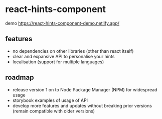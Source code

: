 # react-hints-component

demo
https://react-hints-component-demo.netlify.app/

## features
- no dependencies on other libraries (other than react itself)
- clear and expansive API to personalise your hints
- localisation (support for multiple languages)

## roadmap 
- release version 1 on to Node Package Manager (NPM) for widespread usage
- storybook examples of usage of API
- develop more features and updates without breaking prior versions (remain compatible with older versions)


